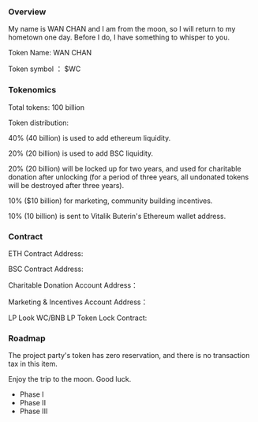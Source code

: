 ### Overview

My name is WAN CHAN and I am from the moon, so I will return to my hometown one day. Before I do, I have something to whisper to you.

Token Name: WAN CHAN

Token symbol ： $WC


### Tokenomics

Total tokens: 100 billion 

Token distribution: 

40% (40 billion) is used to add ethereum liquidity.

20% (20 billion) is used to add BSC liquidity.

20% (20 billion) will be locked up for two years, and used for charitable donation after unlocking (for a period of three years, all undonated tokens will be destroyed after three years). 

10% ($10 billion) for marketing, community building incentives. 

10% (10 billion) is sent to Vitalik Buterin's Ethereum wallet address. 


### Contract

ETH Contract Address: 

BSC Contract Address: 

Charitable Donation Account Address：

Marketing & Incentives Account Address：

LP Look  WC/BNB LP Token Lock Contract:

### Roadmap

The project party's token has zero reservation, and there is no transaction tax in this item. 

Enjoy the trip to the moon. Good luck.

* Phase I
* Phase II
* Phase III
